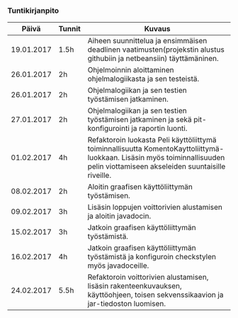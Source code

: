 ### Tuntikirjanpito
Päivä | Tunnit | Kuvaus
--------------- | ----- | ------
19.01.2017 | 1.5h | Aiheen suunnittelua ja ensimmäisen deadlinen vaatimusten(projekstin alustus githubiin ja netbeansiin) täyttämäninen.
26.01.2017 | 2h | Ohjelmoinnin aloittaminen ohjelmalogiikasta ja sen testeistä.
26.01.2017 | 2h | Ohjelmalogiikan ja sen testien työstämisen jatkaminen.
27.01.2017 | 2h | Ohjelmalogiikan ja sen testien työstämisen jatkaminen ja sekä pit-konfigurointi ja raportin luonti.
01.02.2017 | 4h | Refaktoroin luokasta Peli käyttöliittymä toiminnallisuutta KomentoKayttoliittymä-luokkaan. Lisäsin myös toiminnallisuuden pelin viottamiseen akseleiden suuntaisille riveille.
08.02.2017 | 2h | Aloitin graafisen käyttöliittymän työstämisen.
09.02.2017 | 3h | Lisäsin loppujen voittorivien alustamisen ja aloitin javadocin.
15.02.2017 | 3h | Jatkoin graafisen käyttöliittymän työstämistä.
16.02.2017 | 4h | Jatkoin graafisen käyttöliittymän työstämistä ja konfiguroin checkstylen myös javadoceille.
24.02.2017 | 5.5h | Refaktoroin voittorivien alustamisen, lisäsin rakenteenkuvauksen, käyttöohjeen, toisen sekvenssikaavion ja jar-tiedoston luomisen.
